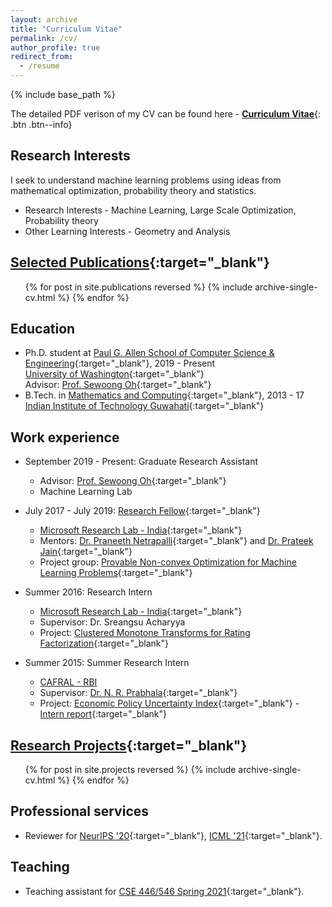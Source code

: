 ```yaml
---
layout: archive
title: "Curriculum Vitae"
permalink: /cv/
author_profile: true
redirect_from:
  - /resume
---
```


{% include base_path %}

The detailed PDF verison of my CV can be found here - [__Curriculum Vitae__](\files\Raghav_CV.pdf){: .btn .btn--info}

Research Interests
------
I seek to understand machine learning problems using ideas from mathematical optimization, probability theory and statistics.

* Research Interests - Machine Learning, Large Scale Optimization, Probability theory
* Other Learning Interests - Geometry and Analysis

[Selected Publications](https://raghavsomani.github.io/publications/){:target="_blank"}
------

  <ul>{% for post in site.publications reversed %}
    {% include archive-single-cv.html %}
  {% endfor %}</ul>

Education
------
* Ph.D. student at [Paul G. Allen School of Computer Science & Engineering](https://www.cs.washington.edu/){:target="_blank"}, 2019 - Present<br>
[University of Washington](https://www.washington.edu/){:target="_blank"}<br>
Advisor: [Prof. Sewoong Oh](https://homes.cs.washington.edu/~sewoong/){:target="_blank"}
* B.Tech. in [Mathematics and Computing](https://www.iitg.ernet.in/maths/acads/btech_struct.php){:target="_blank"}, 2013 - 17<br>
[Indian Institute of Technology Guwahati](http://www.iitg.ernet.in/){:target="_blank"}


Work experience
------
* September 2019 - Present: Graduate Research Assistant
  * Advisor: [Prof. Sewoong Oh](https://homes.cs.washington.edu/~sewoong/){:target="_blank"}
  * Machine Learning Lab

* July 2017 - July 2019: [Research Fellow](https://www.microsoft.com/en-us/research/lab/microsoft-research-india/#!research-fellow-program){:target="_blank"}
  * [Microsoft Research Lab - India](https://www.microsoft.com/en-us/research/lab/microsoft-research-india/){:target="_blank"}
  * Mentors: [Dr. Praneeth Netrapalli](https://www.microsoft.com/en-us/research/people/praneeth/){:target="_blank"} and [Dr. Prateek Jain](https://www.microsoft.com/en-us/research/people/prajain/){:target="_blank"}
  * Project group: [Provable Non-convex Optimization for Machine Learning Problems](https://www.microsoft.com/en-us/research/project/provable-non-convex-optimization-for-machine-learning-problems/){:target="_blank"}

* Summer 2016: Research Intern
  * [Microsoft Research Lab - India](https://www.microsoft.com/en-us/research/lab/microsoft-research-india/){:target="_blank"}
  * Supervisor: Dr. Sreangsu Acharyya
  * Project: [Clustered Monotone Transforms for Rating Factorization](https://raghavsomani.github.io/projects/2018-08-16-project-2){:target="_blank"}

* Summer 2015: Summer Research Intern
  * [CAFRAL - RBI](http://www.cafral.org.in/)
  * Supervisor: [Dr. N. R. Prabhala](https://www.rhsmith.umd.edu/directory/nagpurnanand-r-prabhala){:target="_blank"}
  * Project: [Economic Policy Uncertainty Index](https://raghavsomani.github.io/projects/2015-07-20-project-1){:target="_blank"} - [Intern report](https://drive.google.com/file/d/0B9-6pftL99HLaGNHSlo1bUcxTU0/view?usp=sharing){:target="_blank"}


[Research Projects](https://raghavsomani.github.io/projects/){:target="_blank"}
------

  <ul>{% for post in site.projects reversed %}
    {% include archive-single-cv.html %}
  {% endfor %}</ul>

Professional services
------
* Reviewer for [NeurIPS '20](https://neurips.cc/Conferences/2020){:target="_blank"}, [ICML '21](https://icml.cc/Conferences/2021){:target="_blank"}.

<!-- Talks
======
  <ul>{% for post in site.talks %}
    {% include archive-single-talk-cv.html %}
  {% endfor %}</ul>
-->
  
Teaching
------
* Teaching assistant for [CSE 446/546 Spring 2021](https://courses.cs.washington.edu/courses/cse446/21sp/){:target="_blank"}.


<!-- 
<ul>{% for post in site.teaching %}
    {% include archive-single-cv.html %}
  {% endfor %}</ul>
-->

<!--
Service and leadership
======
* Currently signed in to 43 different slack teams
 -->